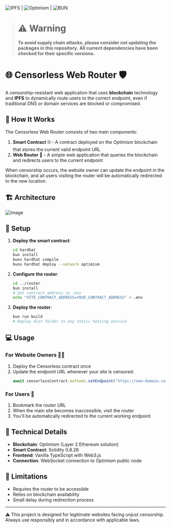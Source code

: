 ![IPFS](https://github.com/ipfs) | ![Optimism](https://github.com/ethereum-optimism/optimism) | ![BUN](https://bun.sh/)

> # ⚠️ Warning
> **To avoid supply chain attacks, please consider not updating the packages in this repository.**
> **All current dependencies have been checked for their specific versions.**

# 🌐 Censorless Web Router 🛡️

A censorship-resistant web application that uses **blockchain** technology and **IPFS** to dynamically route users to the correct endpoint, even if traditional DNS or domain services are blocked or compromised.

## 🤔 How It Works

The Censorless Web Router consists of two main components:

1. **Smart Contract** ⛓️ - A contract deployed on the Optimism blockchain that stores the current valid endpoint URL
2. **Web Router** 🔄 - A simple web application that queries the blockchain and redirects users to the current endpoint

When censorship occurs, the website owner can update the endpoint in the blockchain, and all users visiting the router will be automatically redirected to the new location.

## 🏗️ Architecture
![image](https://github.com/user-attachments/assets/5a144dbe-78e0-4f30-a2e9-aa12adbd5f53)


## 🚀 Setup

1. **Deploy the smart contract**:
   ```bash
   cd hardhat
   bun install
   bunx hardhat compile
   bunx hardhat deploy --network optimism
   ```

2. **Configure the router**:
   ```bash
   cd ../router
   bun install
   # Set contract address in .env
   echo "VITE_CONTRACT_ADDRESS=YOUR_CONTRACT_ADDRESS" > .env
   ```

3. **Deploy the router**:
   ```bash
   bun run build
   # Deploy dist folder to any static hosting service
   ```

## 💻 Usage

### For Website Owners 👨‍💼

1. Deploy the Censorless contract once
2. Update the endpoint URL whenever your site is censored:
   ```javascript
   await censorlessContract.methods.setEndpoint("https://new-domain.com").send({from: ownerAddress});
   ```

### For Users 👥

1. Bookmark the router URL
2. When the main site becomes inaccessible, visit the router
3. You'll be automatically redirected to the current working endpoint

## 🔧 Technical Details

- **Blockchain**: Optimism (Layer 2 Ethereum solution)
- **Smart Contract**: Solidity 0.8.28
- **Frontend**: Vanilla TypeScript with Web3.js
- **Connection**: WebSocket connection to Optimism public node

## 🛑 Limitations

- Requires the router to be accessible
- Relies on blockchain availability
- Small delay during redirection process

---

⚠️ This project is designed for legitimate websites facing unjust censorship. Always use responsibly and in accordance with applicable laws.
